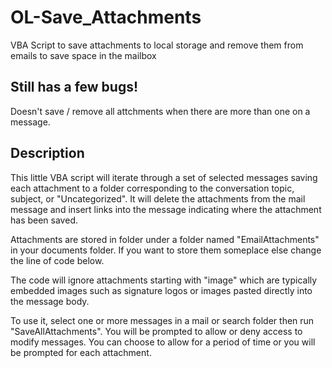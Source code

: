 # OL-Save_Attachments
VBA Script to save attachments to local storage and remove them from emails to save space in the mailbox

## Still has a few bugs!

Doesn't save / remove all attchments when there are more than one on a message.

## Description
This little VBA script will iterate through a set of selected messages saving each attachment to a folder corresponding to the conversation topic, subject, or "Uncategorized". It will delete the attachments from the mail message and insert links into the message indicating where the attachment has been saved.

Attachments are stored in folder under a folder named "EmailAttachments" in your documents folder. If you want to store them someplace else change the line of code below.

The code will ignore attachments starting with "image" which are typically embedded images such as signature logos or images pasted directly into the message body.

To use it, select one or more messages in a mail or search folder then run "SaveAllAttachments". You will be prompted to allow or deny access to modify messages. You can choose to allow for a period of time or you will be prompted for each attachment.
